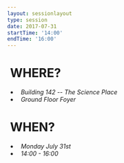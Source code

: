 ```yaml
---
layout: sessionlayout
type: session
date: 2017-07-31
startTime: '14:00'
endTime: '16:00'
---
```


&nbsp;WHERE?
============
- &nbsp;&nbsp;*Building 142 -- The Science Place*
- &nbsp;&nbsp;*Ground Floor Foyer*

&nbsp;WHEN?
===========

- &nbsp;&nbsp;*Monday July 31st* 
- &nbsp;&nbsp;*14:00 - 16:00*
